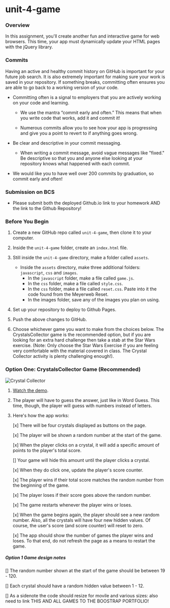 # unit-4-game



### Overview

In this assignment, you'll create another fun and interactive game for web browsers. This time, your app must dynamically update your HTML pages with the jQuery library.

### Commits

Having an active and healthy commit history on GitHub is important for your future job search. It is also extremely important for making sure your work is saved in your repository. If something breaks, committing often ensures you are able to go back to a working version of your code.

* Committing often is a signal to employers that you are actively working on your code and learning.

  * We use the mantra “commit early and often.”  This means that when you write code that works, add it and commit it!

  * Numerous commits allow you to see how your app is progressing and give you a point to revert to if anything goes wrong.

* Be clear and descriptive in your commit messaging.

  * When writing a commit message, avoid vague messages like "fixed." Be descriptive so that you and anyone else looking at your repository knows what happened with each commit.

* We would like you to have well over 200 commits by graduation, so commit early and often!

### Submission on BCS

* Please submit both the deployed Github.io link to your homework AND the link to the Github Repository!

### Before You Begin

1. Create a new GitHub repo called `unit-4-game`, then clone it to your computer.

2. Inside the `unit-4-game` folder, create an `index.html` file.

3. Still inside the `unit-4-game` directory, make a folder called `assets`.
   * Inside the `assets` directory, make three additional folders: `javascript`, `css` and `images`.
     * In the `javascript` folder, make a file called `game.js`.
     * In the `css` folder, make a file called `style.css`.
     * In the `css` folder, make a file called `reset.css`. Paste into it the code found from the Meyerweb Reset.
     * In the images folder, save any of the images you plan on using.

4. Set up your repository to deploy to Github Pages.

5. Push the above changes to GitHub. 

6. Choose whichever game you want to make from the choices below. The CrystalsCollector game is the recommended option, but if you are looking for an extra hard challenge then take a stab at the Star Wars exercise. (Note: Only choose the Star Wars Exercise if you are feeling very comfortable with the material covered in class. The Crystal Collector activity is plenty challenging enough!).

### Option One: CrystalsCollector Game (Recommended)

![Crystal Collector](Images/1-CrystalCollector.jpg)

1. [Watch the demo](https://youtu.be/yNI0l2FMeCk).

2. The player will have to guess the answer, just like in Word Guess. This time, though, the player will guess with numbers instead of letters. 

3. Here's how the app works:

   [x] There will be four crystals displayed as buttons on the page.

   [x] The player will be shown a random number at the start of the game.

   [x] When the player clicks on a crystal, it will add a specific amount of points to the player's total score. 

     [] Your game will hide this amount until the player clicks a crystal.


     [x] When they do click one, update the player's score counter.

   [x] The player wins if their total score matches the random number from the beginning of the game.

   [x] The player loses if their score goes above the random number.

   [x] The game restarts whenever the player wins or loses.

     [x] When the game begins again, the player should see a new random number. Also, all the crystals will have four new hidden values. Of course, the user's score (and score counter) will reset to zero.

   [x] The app should show the number of games the player wins and loses. To that end, do not refresh the page as a means to restart the game.

##### Option 1 Game design notes

[] The random number shown at the start of the game should be between 19 - 120.

[] Each crystal should have a random hidden value between 1 - 12.



[] As a sidenote the code should resize for movile and various sizes:
  also need to link THIS AND ALL GAMES TO THE BOOSTRAP PORTFOLIO!



